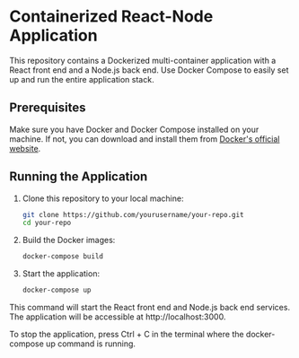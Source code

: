 # Containerized React-Node Application

This repository contains a Dockerized multi-container application with a React front end and a Node.js back end. Use Docker Compose to easily set up and run the entire application stack.

## Prerequisites

Make sure you have Docker and Docker Compose installed on your machine. If not, you can download and install them from [Docker's official website](https://www.docker.com/get-started).

## Running the Application

1. Clone this repository to your local machine:

   ```bash
   git clone https://github.com/yourusername/your-repo.git
   cd your-repo
   
2. Build the Docker images:

   ```bash
   docker-compose build

3. Start the application:

   ```bash
   docker-compose up
   
This command will start the React front end and Node.js back end services. The application will be accessible at http://localhost:3000.

To stop the application, press Ctrl + C in the terminal where the docker-compose up command is running.
